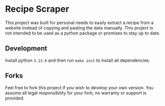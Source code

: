 # Recipe Scraper
This project was built for personal needs to easily extract a recipe from a website instead of copying and pasting
the data manually. This project is not intended to be used as a python package or promises to stay up to date.

## Development
Install python `3.13.0` and then run `make init` to install all dependencies.

## Forks
Feel free to fork this project if you wish to develop your own version. You assume all legal responsibility for your 
fork; no warranty or support is provided.